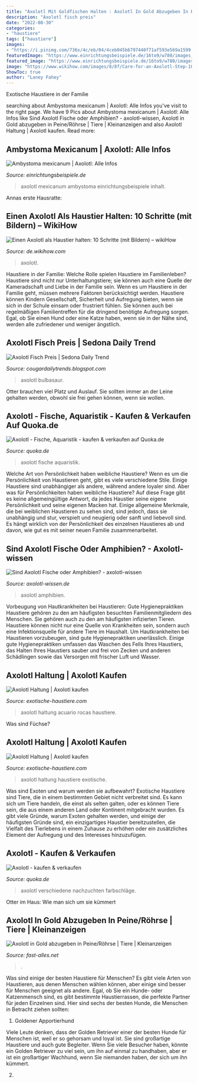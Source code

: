 ```yaml
---
title: "Axolotl Mit Goldfischen Halten : Axolotl In Gold Abzugeben In Peine/röhrse"
description: "Axolotl fisch preis"
date: "2022-08-30"
categories:
- "haustiere"
tags: ["haustiere"]
images:
- "https://i.pinimg.com/736x/4c/eb/04/4ceb045b6797440f71af593e569a1599.jpg"
featuredImage: "https://www.einrichtungsbeispiele.de/16to9/w780/images_10168/das-ist-einer-meiner-3-axolotl__4b281eb5fd261311f8887f88015d0ef8.jpg"
featured_image: "https://www.einrichtungsbeispiele.de/16to9/w780/images_10168/das-ist-einer-meiner-3-axolotl__4b281eb5fd261311f8887f88015d0ef8.jpg"
image: "https://www.wikihow.com/images/8/8f/Care-for-an-Axolotl-Step-10-Version-3.jpg"
ShowToc: true
author: "Laney Fahey"
---
```



Exotische Haustiere in der Familie

	

		
searching about Ambystoma mexicanum | Axolotl: Alle Infos you've visit to the right page. We have 9 Pics about Ambystoma mexicanum | Axolotl: Alle Infos like Sind Axolotl Fische oder Amphibien? - axolotl-wissen, Axolotl in Gold abzugeben in Peine/Röhrse | Tiere | Kleinanzeigen and also Axolotl Haltung | Axolotl kaufen. Read more:
		
    
## Ambystoma Mexicanum | Axolotl: Alle Infos

<img loading=lazy src="https://www.einrichtungsbeispiele.de/16to9/w780/images_10168/das-ist-einer-meiner-3-axolotl__4b281eb5fd261311f8887f88015d0ef8.jpg" onerror="this.onerror=null;this.src='https://tse2.mm.bing.net/th?id=OIP.KRxXDisf1iAQBFCXykULgQHaEK&amp;pid=15.1';" alt="Ambystoma mexicanum | Axolotl: Alle Infos">

_Source: einrichtungsbeispiele.de_

>axolotl mexicanum ambystoma einrichtungsbeispiele inhalt. 

	

Annas erste Hausratte:

    
## Einen Axolotl Als Haustier Halten: 10 Schritte (mit Bildern) – WikiHow

<img loading=lazy src="https://www.wikihow.com/images/8/8f/Care-for-an-Axolotl-Step-10-Version-3.jpg" onerror="this.onerror=null;this.src='https://tse3.mm.bing.net/th?id=OIP.6PXI7N2uA5zSepKgwh_0cgHaFj&amp;pid=15.1';" alt="Einen Axolotl als Haustier halten: 10 Schritte (mit Bildern) – wikiHow">

_Source: de.wikihow.com_

>axolotl. 

	

Haustiere in der Familie: Welche Rolle spielen Haustiere im Familienleben?
Haustiere sind nicht nur Unterhaltungstiere; sie können auch eine Quelle der Kameradschaft und Liebe in der Familie sein. Wenn es um Haustiere in der Familie geht, müssen mehrere Faktoren berücksichtigt werden. Haustiere können Kindern Gesellschaft, Sicherheit und Aufregung bieten, wenn sie sich in der Schule einsam oder frustriert fühlen. Sie können auch bei regelmäßigen Familientreffen für die dringend benötigte Aufregung sorgen. Egal, ob Sie einen Hund oder eine Katze haben, wenn sie in der Nähe sind, werden alle zufriedener und weniger ängstlich.

    
## Axolotl Fisch Preis | Sedona Daily Trend

<img loading=lazy src="https://i.pinimg.com/736x/4c/eb/04/4ceb045b6797440f71af593e569a1599.jpg" onerror="this.onerror=null;this.src='https://tse1.mm.bing.net/th?id=OIP.oNNz05Zrkih5r1_Vl8PD0QHaHa&amp;pid=15.1';" alt="Axolotl Fisch Preis | Sedona Daily Trend">

_Source: cougardailytrends.blogspot.com_

>axolotl bulbasaur. 

	

Otter brauchen viel Platz und Auslauf. Sie sollten immer an der Leine gehalten werden, obwohl sie frei gehen können, wenn sie wollen.

    
## Axolotl - Fische, Aquaristik - Kaufen &amp; Verkaufen Auf Quoka.de

<img loading=lazy src="https://pic0.qimage.de/36/19/02/r218021936.jpg" onerror="this.onerror=null;this.src='https://tse4.mm.bing.net/th?id=OIP.PYSeHK4jgpzm9gEueqr_bQAAAA&amp;pid=15.1';" alt="Axolotl - Fische, Aquaristik - kaufen &amp; verkaufen auf Quoka.de">

_Source: quoka.de_

>axolotl fische aquaristik. 

	

Welche Art von Persönlichkeit haben weibliche Haustiere?
Wenn es um die Persönlichkeit von Haustieren geht, gibt es viele verschiedene Stile. Einige Haustiere sind unabhängiger als andere, während andere loyaler sind. Aber was für Persönlichkeiten haben weibliche Haustiere?
Auf diese Frage gibt es keine allgemeingültige Antwort, da jedes Haustier seine eigene Persönlichkeit und seine eigenen Macken hat. Einige allgemeine Merkmale, die bei weiblichen Haustieren zu sehen sind, sind jedoch, dass sie unabhängig und stur, verspielt und neugierig oder sanft und liebevoll sind. Es hängt wirklich von der Persönlichkeit des einzelnen Haustieres ab und davon, wie gut es mit seiner neuen Familie zusammenarbeitet.

    
## Sind Axolotl Fische Oder Amphibien? - Axolotl-wissen

<img loading=lazy src="https://axolotl-wissen.de/wp-content/uploads/2021/04/Albinoaxolotl3.jpg" onerror="this.onerror=null;this.src='https://tse4.mm.bing.net/th?id=OIP.ODHdPs7xenDQ6m60hBOSJAHaE8&amp;pid=15.1';" alt="Sind Axolotl Fische oder Amphibien? - axolotl-wissen">

_Source: axolotl-wissen.de_

>axolotl amphibien. 

	

Vorbeugung von Hautkrankheiten bei Haustieren: Gute Hygienepraktiken
Haustiere gehören zu den am häufigsten besuchten Familienmitgliedern des Menschen. Sie gehören auch zu den am häufigsten infizierten Tieren. Haustiere können nicht nur eine Quelle von Krankheiten sein, sondern auch eine Infektionsquelle für andere Tiere im Haushalt. Um Hautkrankheiten bei Haustieren vorzubeugen, sind gute Hygienepraktiken unerlässlich. Einige gute Hygienepraktiken umfassen das Waschen des Fells Ihres Haustiers, das Halten Ihres Haustiers sauber und frei von Zecken und anderen Schädlingen sowie das Versorgen mit frischer Luft und Wasser.

    
## Axolotl Haltung | Axolotl Kaufen

<img loading=lazy src="https://exotische-haustiere.com/wp-content/uploads/2018/10/Axolotl-Dekoration.jpg" onerror="this.onerror=null;this.src='https://tse3.mm.bing.net/th?id=OIP.XDqJrZe0Pr1I_vAO73SCaQHaHa&amp;pid=15.1';" alt="Axolotl Haltung | Axolotl kaufen">

_Source: exotische-haustiere.com_

>axolotl haltung acuario rocas haustiere. 

	

Was sind Füchse?

    
## Axolotl Haltung | Axolotl Kaufen

<img loading=lazy src="https://exotische-haustiere.com/wp-content/uploads/2018/10/Axolotl-Haltung-mit-fischen-e1540231503125-430x188.jpg" onerror="this.onerror=null;this.src='https://tse3.mm.bing.net/th?id=OIP.oEZPC_DNqOOkqpFb1A819QAAAA&amp;pid=15.1';" alt="Axolotl Haltung | Axolotl kaufen">

_Source: exotische-haustiere.com_

>axolotl haltung haustiere exotische. 

	

Was sind Exoten und warum werden sie aufbewahrt?
Exotische Haustiere sind Tiere, die in einem bestimmten Gebiet nicht verbreitet sind. Es kann sich um Tiere handeln, die einst als selten galten, oder es können Tiere sein, die aus einem anderen Land oder Kontinent mitgebracht wurden. Es gibt viele Gründe, warum Exoten gehalten werden, und einige der häufigsten Gründe sind, ein einzigartiges Haustier bereitzustellen, die Vielfalt des Tierlebens in einem Zuhause zu erhöhen oder ein zusätzliches Element der Aufregung und des Interesses hinzuzufügen.

    
## Axolotl - Kaufen &amp; Verkaufen

<img loading=lazy src="https://pic0.qimage.de/40/08/87/r241870840.jpg" onerror="this.onerror=null;this.src='https://tse2.mm.bing.net/th?id=OIP.Q5d6yJ05Coz-daZwXSXjtwAAAA&amp;pid=15.1';" alt="Axolotl - kaufen &amp; verkaufen">

_Source: quoka.de_

>axolotl verschiedene nachzuchten farbschläge. 

	

Otter im Haus: Wie man sich um sie kümmert

    
## Axolotl In Gold Abzugeben In Peine/Röhrse | Tiere | Kleinanzeigen

<img loading=lazy src="https://www.fast-alles.net/pictures/546180.jpg" onerror="this.onerror=null;this.src='https://tse3.mm.bing.net/th?id=OIP.MpjOW0t86spfuMeKsV-2TgHaF1&amp;pid=15.1';" alt="Axolotl in Gold abzugeben in Peine/Röhrse | Tiere | Kleinanzeigen">

_Source: fast-alles.net_

>. 

	

Was sind einige der besten Haustiere für Menschen?
Es gibt viele Arten von Haustieren, aus denen Menschen wählen können, aber einige sind besser für Menschen geeignet als andere. Egal, ob Sie ein Hunde- oder Katzenmensch sind, es gibt bestimmte Haustierrassen, die perfekte Partner für jeden Einzelnen sind. Hier sind sechs der besten Hunde, die Menschen in Betracht ziehen sollten:
1. Goldener Apportierhund

Viele Leute denken, dass der Golden Retriever einer der besten Hunde für Menschen ist, weil er so gehorsam und loyal ist. Sie sind großartige Haustiere und auch gute Begleiter. Wenn Sie viele Besucher haben, könnte ein Golden Retriever zu viel sein, um ihn auf einmal zu handhaben, aber er ist ein großartiger Wachhund, wenn Sie niemanden haben, der sich um ihn kümmert.

2.

